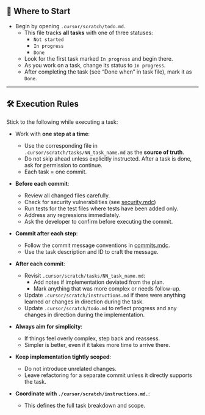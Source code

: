 ## 🧭 Where to Start

- Begin by opening `.cursor/scratch/todo.md`.
  - This file tracks **all tasks** with one of three statuses:
    - `Not started`
    - `In progress`
    - `Done`
  - Look for the first task marked `In progress` and begin there.
  - As you work on a task, change its status to `In progress`.
  - After completing the task (see “Done when” in task file), mark it as `Done`.

---

## 🛠️ Execution Rules

Stick to the following while executing a task:

- Work with **one step at a time**:
  - Use the corresponding file in `.cursor/scratch/tasks/NN_task_name.md` as the **source of truth**.
  - Do not skip ahead unless explicitly instructed. After a task is done, ask for permission to continue.
  - Each task = one commit.

- **Before each commit**:
  - Review all changed files carefully.
  - Check for security vulnerabilities (see [security.mdc](mdc:.cursor/rules/security.mdc))
  - Run tests for the test files where tests have been added only.
  - Address any regressions immediately.
  - Ask the developer to confirm before executing the commit.

- **Commit after each step**:
  - Follow the commit message conventions in [commits.mdc](mdc:.cursor/rules/commits.mdc).
  - Use the task description and ID to craft the message.

- **After each commit**:
  - Revisit `.cursor/scratch/tasks/NN_task_name.md`:
    - Add notes if implementation deviated from the plan.
    - Mark anything that was more complex or needs follow-up.
  - Update `.cursor/scratch/instructions.md` if there were anything learned or changes in direction during the task. 
  - Update `.cursor/scratch/todo.md` to reflect progress and any changes in direction during the implementation.

- **Always aim for simplicity**:
  - If things feel overly complex, step back and reassess.
  - Simpler is better, even if it takes more time to arrive there.

- **Keep implementation tightly scoped**:
  - Do not introduce unrelated changes.
  - Leave refactoring for a separate commit unless it directly supports the task.

- **Coordinate with `./cursor/scratch/instructions.md.`**:
  - This defines the full task breakdown and scope.

